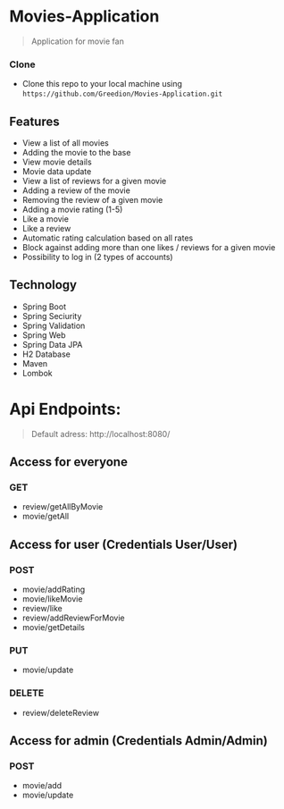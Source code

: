 
# Movies-Application  

> Application for movie fan

### Clone

- Clone this repo to your local machine using `https://github.com/Greedion/Movies-Application.git`



## Features
- View a list of all movies
- Adding the movie to the base
- View movie details
- Movie data update
- View a list of reviews for a given movie
- Adding a review of the movie
- Removing the review of a given movie
- Adding a movie rating (1-5)
- Like a movie
- Like a review
- Automatic rating calculation based on all rates
- Block against adding more than one likes / reviews for a given movie
- Possibility to log in (2 types of accounts)

## Technology
 - Spring Boot
 - Spring Seciurity
 - Spring Validation
 - Spring Web
 - Spring Data JPA
 - H2 Database
 - Maven
 - Lombok
 
 
 # Api Endpoints: 
> Default adress: http://localhost:8080/
## Access for everyone
### GET
- review/getAllByMovie
- movie/getAll


## Access for user (Credentials User/User) 
### POST
 - movie/addRating 
 - movie/likeMovie
 - review/like
 - review/addReviewForMovie
 - movie/getDetails

 
### PUT
- movie/update
 ### DELETE
 - review/deleteReview
 
## Access for admin (Credentials Admin/Admin) 
### POST
- movie/add
- movie/update


